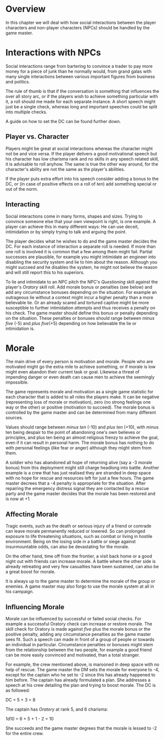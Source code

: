 # Overview

In this chapter we will deal with how social interactions between the player
characters and non-player characters (NPCs) should be handled by the game
master.

# Interactions with NPCs

Social interactions range from bartering to convince a trader to pay more
money for a piece of junk than he normally would, from grand galas with many
single interactions between various important figures from business and
politics.

The rule of thumb is that if the conversation is something that influences the
over all story arc, or if the players wish to achieve something particular
with it, a roll should me made for each separate instance. A short speech
might just be a single check, whereas long and important speeches could be
split into multiple checks.

A guide on how to set the DC can be found further down.

## Player vs. Character

Players might be great at social interactions whereas the character might not
be and vice versa. If the player delivers a good motivational speech but his
character has low charisma rank and no skills in any speech related skill, it
is advisable to roll anyhow. The same is true the other way around, for the
character's ability are not the same as the player's abilities.

If the player puts extra effort into his speech consider adding a bonus to
the DC, or (in case of positive effects on a roll of _ten_) add something
special or out of the norm.

## Interacting

Social interactions come in many forms, shapes and sizes. Trying to convince
someone else that your own viewpoint is right, is one example. A player can
achieve this in many different ways: He can use deceit, intimidation or by
simply trying to talk and arguing the point.

The player decides what he wishes to do and the game master decides the DC. For
each instance of interaction a separate roll is needed. If more than one roll
is involved it is common that a few among them might fail. Partial successes
are plausible, for example you might intimidate an engineer into disabling the
security system and lie to him about the reason. Although you might succeed
and he disables the system, he might not believe the reason and will still
report this to his superiors.

To lie and intimidate to an NPC pitch the NPC's _Questioning_ skill
against the player's _Oratory_ skill roll. Add morale bonus or penalties
(see below) and add any circumstance bonuses depending on the situation. For
example an outrageous lie without a context might incur a higher penalty than
a more believable lie. Or an already scared and tortured captive might be more
susceptible to further intimidation attempts and thus receives a penalty on
his check. The game master should define this bonus or penalty depending on the
situation. These penalties or bonuses should range between _minus five_
(-5) and _plus five_(+5) depending on how believable the lie or intimidation is.

# Morale

The main drive of every person is motivation and morale. People who are
motivated might go the extra mile to achieve something, or if morale is low
might even abandon their current task or goal. Likewise a threat of impending
danger or even death can cause men to achieve the seemingly impossible.

The game represents morale and motivation as a single game statistic for each
character that is added to all roles the players make. It can be negative
(representing loss of morale or motivation), zero (no strong feelings one way
or the other) or positive (motivation to succeed). The morale bonus is
controlled by the game master and can be determined from many
different sources.

Values should range between _minus ten_ (-10) and _plus ten_ (+10),
with minus ten being despair to the point of abandoning one's own believes or
principles, and plus ten being an almost religious frenzy to achieve the
goal, even if it can result in personal harm. The morale bonus has nothing to
do with personal feelings (like fear or anger) although they might stem from
them.

A soldier who has abandoned all hope of returning alive (say a -3 morale
bonus) from this deployment might still charge headlong into battle. Another
example is a crew that has just realised they are stranded in deep space
with no hope for rescue and resources left for just a few hours. The
game master decrees that a -4 penalty is appropriate for the situation. After
repairing the emergency distress signal they are contacted by a rescue party
and the game master decides that the morale has been restored and is now at +1.

## Affecting Morale

Tragic events, such as the death or serious injury of a friend or comrade can
leave morale permanently reduced or lowered. So can prolonged exposure to
life threatening situations, such as combat or living in hostile environment.
Being on the losing side in a battle or siege against insurmountable odds,
can also be devastating for the morale.

On the other hand, time off from the frontier, a visit back home or a good
night out with friends can increase morale. A battle where the other side is
already retreating and very few casualties have been sustained, can also be
a great boost for morale.

It is always up to the game master to determine the morale of the group or
enemies. A game master may also forgo to use the morale system at all in his
campaign.

## Influencing Morale

Morale can be influenced by successful or failed social checks. For example
a successful Oratory check can increase or restore morale. The skill check for
Oratory is made against _five_ plus the morale bonus or the positive
penalty, adding any circumstance penalties as the game master sees fit. Such a
speech can made in front of a group of people or towards an individual in
particular. Circumstance penalties or bonuses might stem from the relationship
between the two people, for example a good friend can be more easily convinced
and motivated, than a total stranger.

For example, the crew mentioned above, is marooned in deep space with no help
of rescue. The game master the DM sets the morale for everyone to -4, except
for the captain who he set to -2 since this has already happened to him
before.  The captain has already formulated a plan. She addresses a speech at
his crew detailing the plan and trying to boost morale. The DC is as
followed:

<div class="formula formula-top formula-bottom">
DC = <span data-bracket-bottom="base">5</span>
<span data-bracket-top="morale">+ 3</span>
= 8
</div>

The captain has _Oratory_ at rank 5, and 6 charisma:

<div class="formula formula-top formula-bottom">
1d10 = <span data-bracket-bottom="roll">6</span>
<span data-bracket-top="skill">+ 5</span>
<span data-bracket-bottom="charisma">+ 1</span>
<span data-bracket-top="morale">- 2</span>
= 10
</div>

She succeeds and the game master degrees that the morale is lessed to -2 for
the entire crew.
